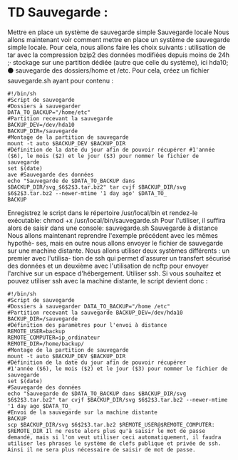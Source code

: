 # TD Sauvegarde :

Mettre en place un système de sauvegarde simple
Sauvegarde locale
Nous allons maintenant voir comment mettre en place un système de sauvegarde simple locale. Pour cela, nous allons faire les choix suivants :
utilisation de tar avec la compression bzip2 des données modifiées depuis moins de 24h ;·
stockage sur une partition dédiée (autre que celle du système), ici hda10; ⚫ sauvegarde des dossiers/home et /etc.
Pour cela, créez un fichier sauvegarde.sh ayant pour contenu :

```
#!/bin/sh
#Script de sauvegarde
#Dossiers à sauvegarder
DATA_TO_BACKUP="/home/etc"
#Partition recevant la sauvegarde
BACKUP_DEV=/dev/hda10
BACKUP_DIR=/sauvegarde
#Montage de la partition de sauvegarde
mount -t auto $BACKUP_DEV $BACKUP_DIR
#Définition de la date du jour afin de pouvoir récupérer #1'année ($6), le mois ($2) et le jour ($3) pour nommer le fichier de sauvegarde
set $(date)
ave #Sauvegarde des données
echo "Sauvegarde de $DATA_TO_BACKUP dans $BACKUP_DIR/svg_$6$2$3.tar.bz2" tar cvjf $BACKUP_DIR/svg $6$2$3.tar.bz2 --newer-mtime '1 day ago' $DATA_TO_
BACKUP
```

Enregistrez le script dans le répertoire /usr/local/bin et rendez-le exécutable: chmod +x /usr/local/bin/sauvegarde.sh
Pour l'utiliser, il suffira alors de saisir dans une console: sauvegarde.sh
Sauvegarde à distance
Nous allons maintenant reprendre l'exemple précédent avec les mêmes hypothè- ses, mais en outre nous allons envoyer le fichier de sauvegarde sur une machine distante. Nous allons utiliser deux systèmes différents : un premier avec l'utilisa- tion de ssh qui permet d'assurer un transfert sécurisé des données et un deuxième avec l'utilisation de ncftp pour envoyer l'archive sur un espace d'hébergement.
Utiliser ssh. Si vous souhaitez et pouvez utiliser ssh avec la machine distante, le script devient donc :

```
#!/bin/sh
#Script de sauvegarde
#Dossiers à sauvegarder DATA_TO_BACKUP="/home /etc"
#Partition recevant la sauvegarde BACKUP_DEV=/dev/hda10
BACKUP_DIR=/sauvegarde
#Définition des paramètres pour l'envoi à distance
REMOTE_USER=backup
REMOTE_COMPUTER=ip_ordinateur
REMOTE_DIR=/home/backup/
#Montage de la partition de sauvegarde
mount -t auto $BACKUP_DEV $BACKUP_DIR
#Définition de la date du jour afin de pouvoir récupérer
#1'année ($6), le mois ($2) et le jour ($3) pour nommer le fichier de sauvegarde
set $(date)
#Sauvegarde des données
echo "Sauvegarde de $DATA_TO_BACKUP dans $BACKUP_DIR/svg $6$2$3.tar.bz2" tar cvjf $BACKUP_DIR/svg $6$2$3.tar.bz2 --newer-mtime '1 day ago $DATA_TO_
#Envoi de la sauvegarde sur la machine distante
BACKUP
scp $BACKUP_DIR/svg $6$2$3.tar.bz2 $REMOTE_USER@$REMOTE_COMPUTER: $REMOTE_DIR Il ne reste alors plus qu'à saisir le mot de passe demandé, mais si l'on veut utiliser ceci automatiquement, il faudra utiliser les phrases le système de clefs publique et privée de ssh. Ainsi il ne sera plus nécessaire de saisir de mot de passe.
```